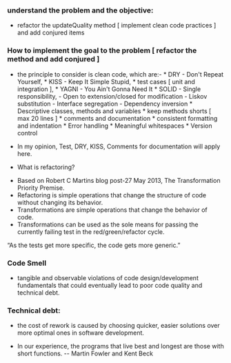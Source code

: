 ### understand the problem and the objective:
- refactor the updateQuality method [ implement clean code practices ] and add conjured items

### How to implement the goal to the problem [ refactor the method and add conjured ]
- the principle to consider is clean code, which are:-
                   * DRY - Don't Repeat Yourself,
                   * KISS - Keep It Simple Stupid,
                   * test cases [ unit and integration ],
                   * YAGNI - You Ain't Gonna Need It
                   * SOLID - Single responsibility,
                           - Open to extension/closed for modification
                           - Liskov substitution
                           - Interface segregation
                           - Dependency inversion
                   * Descriptive classes, methods and variables
                   * keep methods shorts [ max 20 lines ]
                   * comments and documentation
                   * consistent formatting and indentation
                   * Error handling
                   * Meaningful whitespaces
                   * Version control

- In my opinion, Test, DRY, KISS, Comments for documentation will apply here.

* What is refactoring?
- Based on Robert C Martins blog post-27 May 2013, The Transformation Priority Premise.
- Refactoring is simple operations that change the structure of code without changing its behavior.
- Transformations are simple operations that change the behavior of code.
- Transformations can be used as the sole means for passing the currently failing test in the red/green/refactor cycle.

“As the tests get more specific, the code gets more generic.”

### Code Smell
- tangible and observable violations of code design/development fundamentals that could eventually lead to poor code quality and technical debt.

### Technical debt:
- the cost of rework is caused by choosing quicker, easier solutions over more optimal ones in software development.

- In our experience, the programs that live best and longest are those with short functions.
-- Martin Fowler and Kent Beck
